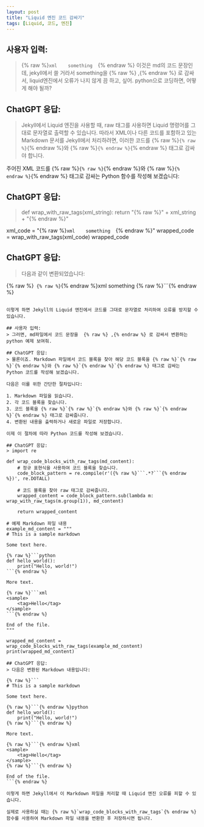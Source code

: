 ```yaml
---
layout: post
title: "Liquid 엔진 코드 감싸기"
tags: [Liquid, 코드, 엔진]
---
```


## 사용자 입력:
> {% raw %}```xml    something  ```{% endraw %} 이것은 md의 코드 문장인데,  jekyll에서 쓸 거라서 something을 {% raw %} ,{% endraw %} 로 감싸서,  liquid엔진에서 오류가 나지 않게 끔 하고, 싶어. python으로 코딩하면, 어떻게 해야 될까?

## ChatGPT 응답:
> Jekyll에서 Liquid 엔진을 사용할 때, raw 태그를 사용하면 Liquid 명령어를 그대로 문자열로 출력할 수 있습니다. 따라서 XML이나 다른 코드를 포함하고 있는 Markdown 문서를 Jekyll에서 처리하려면, 이러한 코드를 {% raw %}`{% raw %}`{% endraw %}와 {% raw %}`{% endraw %}`{% endraw %} 태그로 감싸야 합니다.

주어진 XML 코드를 {% raw %}`{% raw %}`{% endraw %}와 {% raw %}`{% endraw %}`{% endraw %} 태그로 감싸는 Python 함수를 작성해 보겠습니다:

## ChatGPT 응답:
> def wrap_with_raw_tags(xml_string):
    return "{% raw %}" + xml_string + "{% endraw %}"

xml_code = "{% raw %}```xml    something  ```{% endraw %}"
wrapped_code = wrap_with_raw_tags(xml_code)
wrapped_code

## ChatGPT 응답:
> 다음과 같이 변환되었습니다:

{% raw %}```
{% raw %}```{% endraw %}xml    something  {% raw %}```{% endraw %}
```{% endraw %}

이렇게 하면 Jekyll의 Liquid 엔진에서 코드를 그대로 문자열로 처리하여 오류를 방지할 수 있습니다.

## 사용자 입력:
> 그러면, md파일에서 코드 문장을  {% raw %} ,{% endraw %} 로 감싸서 변환하는  python 예제 보여줘.

## ChatGPT 응답:
> 물론이죠. Markdown 파일에서 코드 블록을 찾아 해당 코드 블록을 {% raw %}`{% raw %}`{% endraw %}와 {% raw %}`{% endraw %}`{% endraw %} 태그로 감싸는 Python 코드를 작성해 보겠습니다.

다음은 이를 위한 간단한 절차입니다:

1. Markdown 파일을 읽습니다.
2. 각 코드 블록을 찾습니다.
3. 코드 블록을 {% raw %}`{% raw %}`{% endraw %}와 {% raw %}`{% endraw %}`{% endraw %} 태그로 감싸줍니다.
4. 변환된 내용을 출력하거나 새로운 파일로 저장합니다.

이제 이 절차에 따라 Python 코드를 작성해 보겠습니다.

## ChatGPT 응답:
> import re

def wrap_code_blocks_with_raw_tags(md_content):
    # 정규 표현식을 사용하여 코드 블록을 찾습니다.
    code_block_pattern = re.compile(r'({% raw %}```.*?```{% endraw %})', re.DOTALL)
    
    # 코드 블록을 찾아 raw 태그로 감싸줍니다.
    wrapped_content = code_block_pattern.sub(lambda m: wrap_with_raw_tags(m.group(1)), md_content)
    
    return wrapped_content

# 예제 Markdown 파일 내용
example_md_content = """
# This is a sample markdown

Some text here.

{% raw %}```python
def hello_world():
    print("Hello, world!")
```{% endraw %}

More text.

{% raw %}```xml
<sample>
    <tag>Hello</tag>
</sample>
```{% endraw %}

End of the file.
"""

wrapped_md_content = wrap_code_blocks_with_raw_tags(example_md_content)
print(wrapped_md_content)

## ChatGPT 응답:
> 다음은 변환된 Markdown 내용입니다:

{% raw %}```
# This is a sample markdown

Some text here.

{% raw %}```{% endraw %}python
def hello_world():
    print("Hello, world!")
{% raw %}```{% endraw %}

More text.

{% raw %}```{% endraw %}xml
<sample>
    <tag>Hello</tag>
</sample>
{% raw %}```{% endraw %}

End of the file.
```{% endraw %}

이렇게 하면 Jekyll에서 이 Markdown 파일을 처리할 때 Liquid 엔진 오류를 피할 수 있습니다. 

실제로 사용하실 때는 {% raw %}`wrap_code_blocks_with_raw_tags`{% endraw %} 함수를 사용하여 Markdown 파일 내용을 변환한 후 저장하시면 됩니다.

